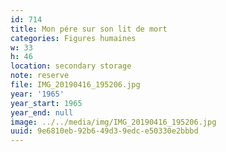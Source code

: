 ```yaml
---
id: 714
title: Mon pére sur son lit de mort
categories: Figures humaines
w: 33
h: 46
location: secondary storage
note: reserve
file: IMG_20190416_195206.jpg
year: '1965'
year_start: 1965
year_end: null
image: ../../media/img/IMG_20190416_195206.jpg
uuid: 9e6810eb-92b6-49d3-9edc-e50330e2bbbd
---
```


